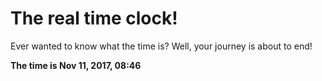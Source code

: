 # The real time clock!

Ever wanted to know what the time is? Well, your journey is about to end!

**The time is Nov 11, 2017, 08:46**